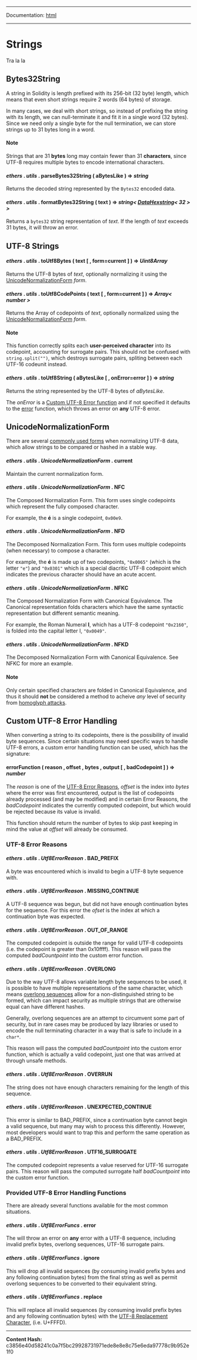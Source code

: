 -----

Documentation: [html](https://docs-beta.ethers.io/)

-----


Strings
=======


Tra la la


Bytes32String
-------------


A string in Solidity is length prefixed with its 256-bit (32 byte)
length, which means that even short strings require 2 words (64 bytes)
of storage.

In many cases, we deal with short strings, so instead of prefixing
the string with its length, we can null-terminate it and fit it in a
single word (32 bytes). Since we need only a single byte for the
null termination, we can store strings up to 31 bytes long in a
word.


#### Note

Strings that are 31 **bytes** long may contain fewer than 31 **characters**,
since UTF-8 requires multiple bytes to encode international characters.




#### *ethers* . *utils* . **parseBytes32String** ( aBytesLike )  **=>** *string*

Returns the decoded string represented by the `Bytes32` encoded data.




#### *ethers* . *utils* . **formatBytes32String** ( text )  **=>** *string< [DataHexstring](../bytes)< 32 > >*

Returns a `bytes32` string representation of *text*. If the
length of *text* exceeds 31 bytes, it will throw an error.




UTF-8 Strings
-------------



#### *ethers* . *utils* . **toUtf8Bytes** ( text [  , form=current ]  )  **=>** *Uint8Array*

Returns the UTF-8 bytes of *text*, optionally normalizing it using the
[UnicodeNormalizationForm](./) *form*.




#### *ethers* . *utils* . **toUtf8CodePoints** ( text [  , form=current ]  )  **=>** *Array< number >*

Returns the Array of codepoints of *text*, optionally normalized using the
[UnicodeNormalizationForm](./) *form*.




#### Note

This function correctly splits each **user-perceived character** into
its codepoint, accounting for surrogate pairs. This should not be confused with
`string.split("")`, which destroys surrogate pairs, spliting between each UTF-16
codeunit instead.




#### *ethers* . *utils* . **toUtf8String** ( aBytesLike [  , onError=error ]  )  **=>** *string*

Returns the string represented by the UTF-8 bytes of *aBytesLike*.

The *onError* is a [Custom UTF-8 Error function](./) and if not specified
it defaults to the [error](./) function, which throws an error
on **any** UTF-8 error.




UnicodeNormalizationForm
------------------------


There are several [commonly used forms](https://en.wikipedia.org/wiki/Unicode_equivalence)
when normalizing UTF-8 data, which allow strings to be compared or hashed in a stable
way.


#### *ethers* . *utils* . *UnicodeNormalizationForm* . **current**

Maintain the current normalization form.




#### *ethers* . *utils* . *UnicodeNormalizationForm* . **NFC**

The Composed Normalization Form. This form uses single codepoints
which represent the fully composed character.

For example, the **&eacute;** is a single codepoint, `0x00e9`.




#### *ethers* . *utils* . *UnicodeNormalizationForm* . **NFD**

The Decomposed Normalization Form. This form uses multiple codepoints
(when necessary) to compose a character.

For example, the **&eacute;**
is made up of two codepoints, `"0x0065"` (which is the letter `"e"`)
and `"0x0301"` which is a special diacritic UTF-8 codepoint which
indicates the previous character should have an acute accent.




#### *ethers* . *utils* . *UnicodeNormalizationForm* . **NFKC**

The Composed Normalization Form with Canonical Equivalence. The Canonical
representation folds characters which have the same syntactic representation
but different semantic meaning.

For example, the Roman Numeral **I**, which has a UTF-8
codepoint `"0x2160"`, is folded into the capital letter I, `"0x0049"`.




#### *ethers* . *utils* . *UnicodeNormalizationForm* . **NFKD**

The Decomposed Normalization Form with Canonical Equivalence.
See NFKC for more an example.




#### Note

Only certain specified characters are folded in Canonical Equivalence, and thus
it should **not** be considered a method to acheive *any* level of security from
[homoglyph attacks](https://en.wikipedia.org/wiki/IDN_homograph_attack).




Custom UTF-8 Error Handling
---------------------------


When converting a string to its codepoints, there is the possibility
of invalid byte sequences. Since certain situations may need specific
ways to handle UTF-8 errors, a custom error handling function can be used,
which has the signature:


#### **errorFunction** ( reason , offset , bytes , output [  , badCodepoint ]  )  **=>** *number*

The *reason* is one of the [UTF-8 Error Reasons](./), *offset* is the index
into *bytes* where the error was first encountered, output is the list
of codepoints already processed (and may be modified) and in certain Error
Reasons, the *badCodepoint* indicates the currently computed codepoint,
but which would be rejected because its value is invalid.

This function should return the number of bytes to skip past keeping in
mind the value at *offset* will already be consumed.




### UTF-8 Error Reasons



#### *ethers* . *utils* . *Utf8ErrorReason* . **BAD_PREFIX**

A byte was encountered which is invalid to begin a UTF-8 byte
sequence with.




#### *ethers* . *utils* . *Utf8ErrorReason* . **MISSING_CONTINUE**

A UTF-8 sequence was begun, but did not have enough continuation
bytes for the sequence. For this error the *ofset* is the index
at which a continuation byte was expected.




#### *ethers* . *utils* . *Utf8ErrorReason* . **OUT_OF_RANGE**

The computed codepoint is outside the range for valid UTF-8
codepoints (i.e. the codepoint is greater than 0x10ffff).
This reason will pass the computed *badCountpoint* into
the custom error function.




#### *ethers* . *utils* . *Utf8ErrorReason* . **OVERLONG**

Due to the way UTF-8 allows variable length byte sequences
to be used, it is possible to have multiple representations
of the same character, which means
[overlong sequences](https://en.wikipedia.org/wiki/UTF-8#Overlong_encodings)
allow for a non-distinguished string to be formed, which can
impact security as multiple strings that are otherwise
equal can have different hashes.

Generally, overlong sequences are an attempt to circumvent
some part of security, but in rare cases may be produced by
lazy libraries or used to encode the null terminating
character in a way that is safe to include in a `char*`.

This reason will pass the computed *badCountpoint* into the
custom error function, which is actually a valid codepoint, just
one that was arrived at through unsafe methods.




#### *ethers* . *utils* . *Utf8ErrorReason* . **OVERRUN**

The string does not have enough characters remaining for the
length of this sequence.




#### *ethers* . *utils* . *Utf8ErrorReason* . **UNEXPECTED_CONTINUE**

This error is similar to BAD_PREFIX, since a continuation byte
cannot begin a valid sequence, but many may wish to process this
differently. However, most developers would want to trap this
and perform the same operation as a BAD_PREFIX.




#### *ethers* . *utils* . *Utf8ErrorReason* . **UTF16_SURROGATE**

The computed codepoint represents a value reserved for
UTF-16 surrogate pairs.
This reason will pass the computed surrogate half
*badCountpoint* into the custom error function.




### Provided UTF-8 Error Handling Functions


There are already several functions available for the  most common
situations.


#### *ethers* . *utils* . *Utf8ErrorFuncs* . **error**

The will throw an error on **any** error with a UTF-8 sequence, including
invalid prefix bytes, overlong sequences, UTF-16 surrogate pairs.




#### *ethers* . *utils* . *Utf8ErrorFuncs* . **ignore**

This will drop all invalid sequences (by consuming invalid prefix bytes and
any following continuation bytes) from the final string as well as permit
overlong sequences to be converted to their equivalent string.




#### *ethers* . *utils* . *Utf8ErrorFuncs* . **replace**

This will replace all invalid sequences (by consuming invalid prefix bytes and
any following continuation bytes) with the
[UTF-8 Replacement Character](https://en.wikipedia.org/wiki/Specials_%28Unicode_block%29#Replacement_character),
(i.e. U+FFFD).





-----
**Content Hash:** c3856e40d58241c0a7f5bc29928731971ede8e8e8c75e6eda97778c9b952e1f0